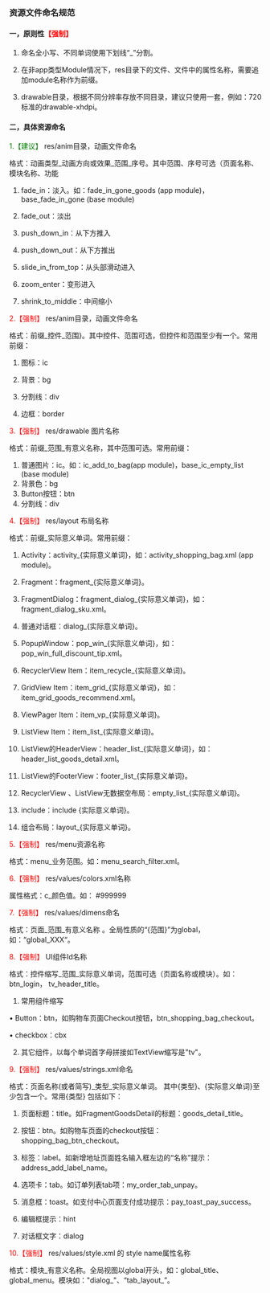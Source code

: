 ### 资源文件命名规范

#### 一，原则性<font color=red>【强制】</font> 
1. 命名全小写、不同单词使用下划线“_”分割。

2. 在非app类型Module情况下，res目录下的文件、文件中的属性名称，需要追加module名称作为前缀。

3. drawable目录，根据不同分辨率存放不同目录，建议只使用一套，例如：720标准的drawable-xhdpi。

#### 二，具体资源命名

<font color=green>1.【建议】</font> res/anim目录，动画文件命名

格式：动画类型\_动画方向或效果\_范围\_序号。其中范围、序号可选（页面名称、模块名称、功能

1. fade_in：淡入。如：fade_in_gone_goods (app module)，base_fade_in_gone (base module)

2. fade_out：淡出

3. push_down_in：从下方推入

4. push_down_out：从下方推出

5. slide_in_from_top：从头部滑动进入

6. zoom_enter：变形进入

7. shrink_to_middle：中间缩小

<font color=red>2.【强制】</font> res/anim目录，动画文件命名

格式：前缀\_控件\_范围}。其中控件、范围可选，但控件和范围至少有一个。常用前缀：

1. 图标：ic

2. 背景：bg

3. 分割线：div

4. 边框：border

<font color=red>3.【强制】</font> res/drawable 图片名称

格式：前缀\_范围\_有意义名称，其中范围可选。常用前缀：

1. 普通图片：ic。如：ic_add_to_bag(app module)，base_ic_empty_list (base module)
2. 背景色：bg
3. Button按钮：btn
4. 分割线：div

<font color=red>4.【强制】</font> res/layout 布局名称

格式：前缀\_实际意义单词。常用前缀：

1. Activity：activity_{实际意义单词}，如：activity_shopping_bag.xml (app module)。

2. Fragment：fragment_{实际意义单词}。

3. FragmentDialog：fragment_dialog_{实际意义单词}，如：fragment_dialog_sku.xml。

4. 普通对话框：dialog_{实际意义单词}。

5. PopupWindow：pop_win_{实际意义单词}，如：pop_win_full_discount_tip.xml。

6. RecyclerView Item：item_recycle_{实际意义单词}。

7. GridView Item：item_grid_{实际意义单词}，如：item_grid_goods_recommend.xml。

8. ViewPager Item：item_vp_{实际意义单词}。

9. ListView Item：item_list_{实际意义单词}。

10. ListView的HeaderView：header_list_{实际意义单词}，如：header_list_goods_detail.xml。

11. ListView的FooterView：footer_list_{实际意义单词}。

12. RecyclerView 、ListView无数据空布局：empty_list_{实际意义单词}。

13. include：include {实际意义单词}。

14. 组合布局：layout_{实际意义单词}。

<font color=red>5.【强制】</font> res/menu资源名称

格式：menu\_业务范围。如：menu_search_filter.xml。

<font color=red>6.【强制】</font> res/values/colors.xml名称

属性格式：c\_颜色值。如：<color name="c_999999"> #999999 </color>

<font color=red>7.【强制】</font> res/values/dimens命名

格式：页面\_范围\_有意义名称 。全局性质的“{范围}”为global，如：“global_XXX“。

<font color=red>8.【强制】</font> UI组件Id名称

格式：控件缩写\_范围\_实际意义单词，范围可选（页面名称或模块）。如：btn_login， tv_header_title。

1. 常用组件缩写

• Button：btn，如购物车页面Checkout按钮，btn_shopping_bag_checkout。

• checkbox：cbx

2. 其它组件，以每个单词首字母拼接如TextView缩写是"tv"。

<font color=red>9.【强制】</font> res/values/strings.xml命名

格式：页面名称(或者简写)\_类型\_实际意义单词。 其中{类型}、{实际意义单词}至少包含一个。常用{类型} 包括如下：

1. 页面标题：title。如FragmentGoodsDetail的标题：goods_detail_title。

2. 按钮：btn。如购物车页面的checkout按钮：shopping_bag_btn_checkout。

3. 标签：label。如新增地址页面姓名输入框左边的“名称”提示：address_add_label_name。

4. 选项卡：tab。如订单列表tab项：my_order_tab_unpay。

5. 消息框：toast。如支付中心页面支付成功提示：pay_toast_pay_success。

6. 编辑框提示：hint

7. 对话框文字：dialog

<font color=red>10.【强制】</font> res/values/style.xml 的 style name属性名称

格式：模块_有意义名称。全局视图以global开头，如：global_title、global_menu。模块如："dialog\_"、“tab_layout\_”。